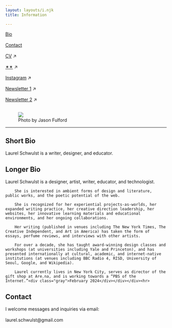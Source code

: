 ```yaml
---
layout: layouts/i.njk
title: Information

---
```


<div class="grid">
    <div class="grid-item double">
        <a href="#bio">Bio</a><br><br>
        <a href="#contact">Contact</a><br><br>
        <a href="https://docs.google.com/spreadsheets/d/16Oq_Zfi7hvte3WfqcD_GsP0MfykMlDfDKy6VuS6RTvM/edit?usp=sharing" targt="_blank">CV</a> ↗<br><br>
        <a href="https://www.are.na/laurel-schwulst" target="_blank">✶✶</a> ↗<br><br>
        <a href="https://www.instagram.com/roombaghost" target="_blank">Instagram</a> ↗<br><br>
        <a href="https://laurelsletter.substack.com" target="_blank">Newsletter 1</a> ↗<br><br>
        <a href="https://anotherdayinthedome.substack.com" target="_blank">Newsletter 2</a> ↗<br><br>
    </div>
    <div class="grid-item double-second">  
        <figure class="medium">
            <img src="/assets/media/laurel-schwulst-photo-by-jason-fulford.jpg">
            <figcaption>Photo by Jason Fulford</figcaption>
        </figure>
    </div>

</div>

<hr>

<div class="grid" id="bio">
    <div class="grid-item double">
        <h2>Short Bio</h2>
        Laurel Schwulst is a writer, designer, and educator.
    </div>
    <div class="grid-item double-second">
        <h2>Longer Bio</h2>
        Laurel Schwulst is a designer, artist, writer, educator, and technologist.

        She is interested in ambient forms of design and literature, public works, and the poetic potential of the web.

        She is recognized for her experiential projects-as-worlds, her expanded writing practice, her creative direction leadership, her websites, her innovative learning materials and educational environments, and her ongoing collaborations.

        Her writing (published in venues including The New York Times, The Creative Independent, and Art in America) has taken the form of essays, perfume reviews, and interviews with other artists.

        For over a decade, she has taught award-winning design classes and workshops (at universities including Yale and Princeton), and has presented internationally at cultural, academic, and internet-native institutions (at venues including BBC Radio 4, RISD, University of Seoul, Google, and Wikipedia).

        Laurel currently lives in New York City, serves as director of the gift shop at Are.na, and is working towards a “PBS of the Internet.”<div class="gray">February 2024</div></div></div><hr>

<div class="grid" id="contact">
    <div class="grid-item double">
        <h2>Contact</h2>
        I welcome messages and inquiries via email:<br><br>
        laurel.schwulst@gmail.com
    </div>
</div>